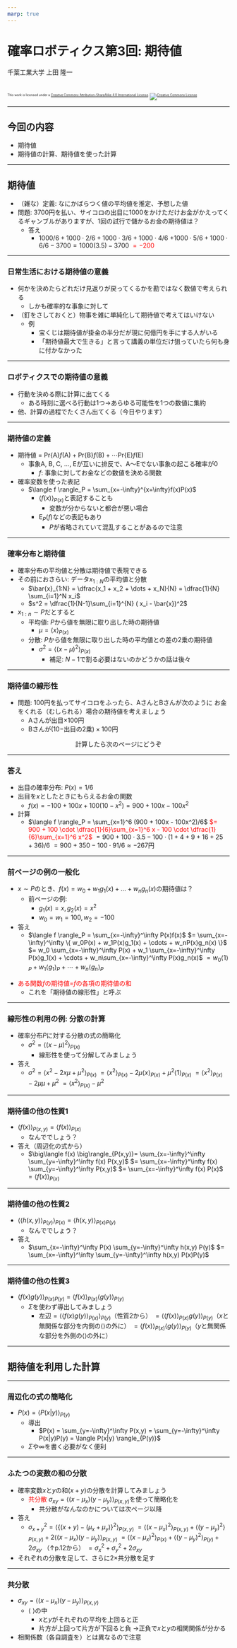 ```yaml
---
marp: true
---
```


<!-- footer: 確率ロボティクス第3回 -->

# 確率ロボティクス第3回: 期待値

千葉工業大学 上田 隆一

<br />

<p style="font-size:50%">
This work is licensed under a <a rel="license" href="http://creativecommons.org/licenses/by-sa/4.0/">Creative Commons Attribution-ShareAlike 4.0 International License</a>.
<a rel="license" href="http://creativecommons.org/licenses/by-sa/4.0/">
<img alt="Creative Commons License" style="border-width:0" src="https://i.creativecommons.org/l/by-sa/4.0/88x31.png" /></a>
</p>

---

<!-- paginate: true -->

## 今回の内容

- 期待値
- 期待値の計算、期待値を使った計算

---

## 期待値

- （雑な）定義: なにかばらつく値の平均値を推定、予想した値
- 問題: 3700円を払い、サイコロの出目に1000をかけただけお金がかえってくるギャンブルがありますが、1回の試行で儲かるお金の期待値は？
    - 答え
        * $1000/6 + 1000\cdot 2/6 + 1000\cdot 3/6 + 1000\cdot 4/6$
$+ 1000 \cdot 5/6 + 1000 \cdot 6/6 - 3700 = 1000(3.5) - 3700$ <span style="color:red">$= -200$</span>

---

### 日常生活における期待値の意義

- 何かを決めたらどれだけ見返りが戻ってくるかを勘ではなく数値で考えられる
    - しかも確率的な事象に対して
- （釘をさしておくと）物事を雑に単純化して期待値で考えてはいけない
    - 例
        - 宝くじは期待値が掛金の半分だが現に何億円を手にする人がいる
        - 「期待値最大で生きる」と言って講義の単位だけ狙っていたら何も身に付かなかった


---

### ロボティクスでの期待値の意義

- 行動を決める際に計算に出てくる
    - ある時刻に選べる行動は1つ$\rightarrow$あらゆる可能性を1つの数値に集約
- 他、計算の過程でたくさん出てくる（今日やります）

---

### 期待値の定義

- 期待値 = $\text{Pr}\{$A$\}f($A$) + \text{Pr}\{$B$\}f($B$) + \cdots \text{Pr}\{$E$\}f($E$)$
    - 事象A, B, C, ..., Eが互いに排反で、A〜Eでない事象の起こる確率が0
        - $f$: 事象に対してお金などの数値を決める関数
- 確率変数を使った表記
    - $\langle f \rangle_P = \sum_{x=-\infty}^{x=\infty}f(x)P(x)$
        - $\langle f(x) \rangle_{P(x)}$と表記することも
            - 変数が分からないと都合が悪い場合
        - $\text{E}_P(f)$などの表記もあり
            - $P$が省略されていて混乱することがあるので注意

---

### 確率分布と期待値

- 確率分布の平均値と分散は期待値で表現できる
- その前におさらい: データ$x_{1:N}$の平均値と分散
    - $\bar{x}_{1:N} = \dfrac{x_1 + x_2 + \dots + x_N}{N} = \dfrac{1}{N} \sum_{i=1}^N x_i$
    - $s^2 = \dfrac{1}{N-1}\sum_{i=1}^{N} ( x_i - \bar{x})^2$
- $x_{1:n} \sim P$だとすると
    - 平均値: $P$から値を無限に取り出した時の期待値
        - $\mu = \langle x \rangle_{P(x)}$
    - 分散: $P$から値を無限に取り出した時の平均値との差の2乗の期待値
        - $\sigma^2 = \langle (x - \mu)^2\rangle_{P(x)}$
            - 補足: $N-1$で割る必要はないのかどうかの話は後々

---

### 期待値の線形性

- 問題: 100円を払ってサイコロをふったら、AさんとBさんが次のように
お金をくれる（むしられる）場合の期待値を考えましょう
    - Aさんが出目$\times 100$円
    - Bさんが$(10-$出目の2乗$)\times 100$円

<center>計算したら次のページにどうぞ</center>

---

### 答え

- 出目の確率分布: $P(x) = 1/6$
- 出目を$x$としたときにもらえるお金の関数
    - $f(x) = -100 + 100x + 100(10-x^2) = 900 + 100x - 100x^2$
- 計算
    - $\langle f \rangle_P = \sum_{x=1}^6 (900 + 100x - 100x^2)/6$
    <span style="color:red">$= 900 + 100 \cdot \dfrac{1}{6}\sum_{x=1}^6 x - 100 \cdot \dfrac{1}{6}\sum_{x=1}^6 x^2$</span>
    $= 900 + 100 \cdot 3.5 - 100 \cdot (1+4+9+16+25+36)/6$
    $= 900 + 350 - 100 \cdot 91/6 \approx -267$円

---

### 前ページの例の一般化

- $x \sim P$のとき、$f(x) = w_0 + w_1 g_1(x) + \dots + w_n g_n(x)$の期待値は？
    - 前ページの例:
        - $g_1(x)=x, g_2(x)=x^2$
        - $w_0=w_1=100, w_2=-100$
- 答え
    * $\langle f \rangle_P = \sum_{x=-\infty}^\infty P(x)f(x)$
    $= \sum_{x=-\infty}^\infty \{ w_0P(x) + w_1P(x)g_1(x) + \cdots + w_nP(x)g_n(x) \}$
    $= w_0 \sum_{x=-\infty}^\infty P(x) + w_1 \sum_{x=-\infty}^\infty P(x)g_1(x) + \cdots + w_n\sum_{x=-\infty}^\infty P(x)g_n(x)$
    $= w_0 \langle 1 \rangle_P + w_1 \langle g_1 \rangle_P+ \cdots + w_n \langle g_n \rangle_P$
* <span style="color:red">ある関数$f$の期待値=$f$の各項の期待値の和</span>
    - これを「期待値の線形性」と呼ぶ

---

### 線形性の利用の例: 分散の計算

- 確率分布$P$に対する分散の式の簡略化
    - $\sigma^2 = \langle (x - \mu)^2\rangle_{P(x)}$
        - 線形性を使って分解してみましょう
- 答え
    * $\sigma^2 = \langle x^2 -2 x\mu + \mu^2\rangle_{P(x)}$
    $= \langle x^2 \rangle_{P(x)} -2 \mu \langle x\rangle_{P(x)} + \mu^2 \langle 1 \rangle_{P(x)}$
    $= \langle x^2 \rangle_{P(x)} -2 \mu \mu + \mu^2$
    $= \langle x^2 \rangle_{P(x)} - \mu^2$


---

### 期待値の他の性質1


- $\big\langle f(x) \big\rangle_{P(x,y)} = \big\langle f(x) \big\rangle_{P(x)}$
    - なんででしょう？
- 答え（周辺化の式から）
    * $\big\langle f(x) \big\rangle_{P(x,y)}= \sum_{x=-\infty}^\infty \sum_{y=-\infty}^\infty f(x) P(x,y)$
	$= \sum_{x=-\infty}^\infty f(x) \sum_{y=-\infty}^\infty P(x,y)$
	$= \sum_{x=-\infty}^\infty f(x) P(x)$
    $= \big\langle f(x) \big\rangle_{P(x)}$

---

### 期待値の他の性質2

- $\big\langle \langle h(x,y) \rangle_{P(y)} \big\rangle_{P(x)} = \big\langle h(x,y) \big\rangle_{P(x)P(y)}$
    - なんででしょう？
- 答え
    * $\sum_{x=-\infty}^\infty P(x) \sum_{y=-\infty}^\infty  h(x,y) P(y)$
    $= \sum_{x=-\infty}^\infty \sum_{y=-\infty}^\infty  h(x,y) P(x)P(y)$

---

### 期待値の他の性質3

- $\big\langle f(x)g(y) \big\rangle_{P(x)P(y)} = \big\langle f(x) \big\rangle_{P(x)} \big\langle g(y) \big\rangle_{P(y)}$
    - $\Sigma$を使わず導出してみましょう
	    * 左辺$=\big\langle \langle f(x)g(y)\rangle_{P(x)} \big\rangle_{P(y)}$（性質2から）
        $= \big\langle \langle f(x)\rangle_{P(x)}g(y) \big\rangle_{P(y)}$（$x$と無関係な部分を内側の$\langle\rangle$の外に）
        $= \big\langle f(x) \big\rangle_{P(x)} \big\langle g(y) \big\rangle_{P(y)}$（$y$と無関係な部分を外側の$\langle\rangle$の外に）

---

## 期待値を利用した計算

---

### 周辺化の式の簡略化

- $P(x) = \langle P(x|y) \rangle_{P(y)}$
    - 導出
        * $P(x) = \sum_{y=-\infty}^\infty P(x,y) = \sum_{y=-\infty}^\infty P(x|y)P(y) = \langle P(x|y) \rangle_{P(y)}$
    - $\Sigma$や$\infty$を書く必要がなく便利

---

### ふたつの変数の和の分散

- 確率変数$x$と$y$の和$(x+y)$の分散を計算してみましょう
	- <span style="color:red">共分散</span> $\sigma_{xy} = \big\langle (x- \mu_x )(y-\mu_y) \big\rangle_{P(x,y)}$を使って簡略化を
        - 共分散がなんなのかについては次ページ以降
- 答え
    * $\sigma_{x+y}^2 = \left\langle \left\{ (x+y) - (\mu_x + \mu_y )\right\}^2 \right\rangle_{P(x,y)}$
	$= \langle (x- \mu_x )^2 \rangle_{P(x,y)} + \langle (y- \mu_y )^2 \rangle_{P(x,y)} + 2 \big\langle (x- \mu_x )(y-\mu_y) \big\rangle_{P(x,y)}$
	$= \langle (x- \mu_x )^2 \rangle_{P(x)} + \langle (y- \mu_y )^2 \rangle_{P(y)} + 2 \sigma_{xy}$
	（$\uparrow$p.12から）
	$= \sigma_x^2 + \sigma_y^2 + 2 \sigma_{xy}$
- それぞれの分散を足して、さらに$2\times$共分散を足す

---

### 共分散

- $\sigma_{xy} = \big\langle (x- \mu_x )(y-\mu_y) \big\rangle_{P(x,y)}$
    - $\langle\  \rangle$の中
        - $x$と$y$がそれぞれの平均を上回ると正
        - 片方が上回って片方が下回ると負
    $\rightarrow$正負で$x$と$y$の相関関係が分かる
- 相関係数（各自調査を）とは異なるので注意
